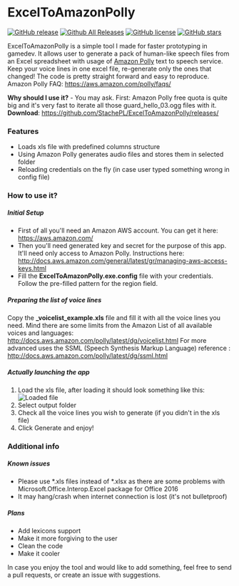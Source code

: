 # ExcelToAmazonPolly
[![GitHub release](https://img.shields.io/github/release/StachePL/ExcelToAmazonPolly/all.svg)]() [![Github All Releases](https://img.shields.io/github/downloads/StachePL/exceltoamazonpolly/total.svg)]() [![GitHub license](https://img.shields.io/badge/license-MIT-blue.svg)](https://raw.githubusercontent.com/SpoinkyNL/Artemis/master/LICENSE) [![GitHub stars](https://img.shields.io/github/stars/StachePL/ExcelToAmazonPolly.svg)](https://github.com/SpoinkyNL/Artemis/stargazers)

ExcelToAmazonPolly is a simple tool I made for faster prototyping in gamedev. It allows user to generate a pack of human-like speech files from an Excel spreadsheet with usage of [Amazon Polly](http://docs.aws.amazon.com/polly/latest/dg/how-text-to-speech-works.html) text to speech service. Keep your voice lines in one excel file, re-generate only the ones that changed! The code is pretty straight forward and easy to reproduce.
Amazon Polly FAQ: https://aws.amazon.com/polly/faqs/

**Why should I use it?** - You may ask.
First: Amazon Polly free quota is quite big and it's very fast to iterate all those guard_hello_03.ogg files with it.
**Download**: https://github.com/StachePL/ExcelToAmazonPolly/releases/

### Features
 - Loads xls file with predefined columns structure
 - Using Amazon Polly generates audio files and stores them in selected folder
 - Reloading credentials on the fly (in case user typed something wrong in config file)

### How to use it?
##### Initial Setup
 - First of all you'll need an Amazon AWS account. You can get it here: https://aws.amazon.com/
 - Then you'll need generated key and secret for the purpose of this app. It'll need only access to Amazon Polly.  Instructions here: http://docs.aws.amazon.com/general/latest/gr/managing-aws-access-keys.html 
 - Fill the **ExcelToAmazonPolly.exe.config** file with your credentials. Follow the pre-filled pattern for the region field.

##### Preparing the list of voice lines
Copy the **_voicelist_example.xls** file and fill it with all the voice lines you need. Mind there are some limits from the Amazon
List of all available voices and languages: http://docs.aws.amazon.com/polly/latest/dg/voicelist.html
For more advanced uses the SSML (Speech Synthesis Markup Language) reference : http://docs.aws.amazon.com/polly/latest/dg/ssml.html
##### Actually launching the app
 1. Load the xls file, after loading it should look something like this: ![Loaded file](https://i.imgur.com/oDdT39J.png)
 2. Select output folder
 3. Check all the voice lines you wish to generate (if you didn't in the xls file)
 4. Click Generate and enjoy!

### Additional info
##### Known issues
 - Please use *.xls files instead of *.xlsx as there are some problems with Microsoft.Office.Interop.Excel package for Office 2016
 - It may hang/crash when internet connection is lost (it's not bulletproof)

##### Plans
 - Add lexicons support
 - Make it more forgiving to the user
 - Clean the code
 - Make it cooler
 
In case you enjoy the tool and would like to add something, feel free to send a pull requests, or create an issue with suggestions.


